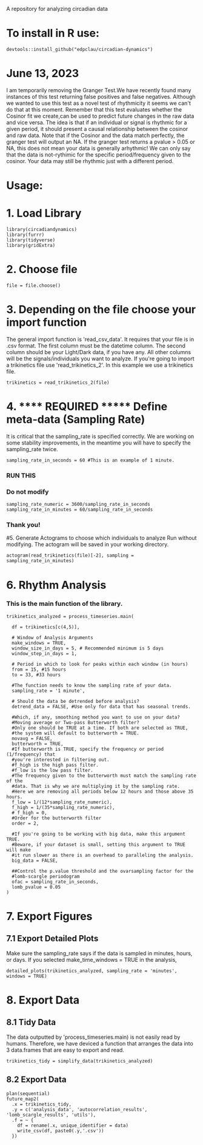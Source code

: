 A repository for analyzing circadian data

# To install in R use:
```{r}
devtools::install_github("edpclau/circadian-dynamics")
```

# June 13, 2023
I am temporarily removing the Granger Test.We have recently found many instances of this test returning false positives and false negatives. Although we wanted to use this test as a novel test of rhythmicity it seems we can't do that at this moment. 
Remember that this test evaluates whether the Cosinor fit we create,can be used to predict future changes in the raw data and vice versa. The idea is that if an individual or signal is rhythmic for a given period, it should present a causal relationship between the cosinor and raw data.
Note that if the Cosinor and the data match perfectly, the granger test will output an NA. If the granger test returns a pvalue > 0.05 or NA, this does not mean your data is generally arhythmic! We can only say that the data is not-rythimic for the specific period/frequency given to the cosinor. Your data may still be rhythmic just with a different period.

# Usage:

# 1. Load Library
```{r}
library(circadiandynamics)
library(furrr)
library(tidyverse)
library(gridExtra)
```

# 2. Choose file
```{r}
file = file.choose()
```
# 3. Depending on the file choose your import function
The general import function is 'read_csv_data'. It requires that your file is in .csv format. The first column must be the datetime column. The second column should be your Light/Dark data, if you have any. All other columns will be the signals/individuals you want to analyze. If you're going to import a trikinetics file use 'read_trikinetics_2'. In this example we use a trikinetics file.
```{r}
trikinetics = read_trikinetics_2(file)
```

# 4. **** REQUIRED ***** Define meta-data (Sampling Rate)
It is critical that the sampling_rate is specified correctly. We are working on some stability improvements, in the meantime you will have to specify the sampling_rate twice.
```{r}
sampling_rate_in_seconds = 60 #This is an example of 1 minute.
```
### RUN THIS
### Do not modify
```{r}
sampling_rate_numeric = 3600/sampling_rate_in_seconds
sampling_rate_in_minutes = 60/sampling_rate_in_seconds
```
### Thank you!


#5. Generate Actograms to choose which individuals to analyze
Run without modifying. The actogram will be saved in your working directory.
```{r}
actogram(read_trikinetics(file)[-2], sampling = sampling_rate_in_minutes)
```
# 6. Rhythm Analysis
### This is the main function of the library.
```{r}
trikinetics_analyzed = process_timeseries.main(

  df = trikinetics[c(4,5)],

  # Window of Analysis Arguments
  make_windows = TRUE,
  window_size_in_days = 5, # Recommended minimum is 5 days
  window_step_in_days = 1,

  # Period in which to look for peaks within each window (in hours)
  from = 15, #15 hours
  to = 33, #33 hours

  #The function needs to know the sampling rate of your data.
  sampling_rate = '1 minute',

  # Should the data be detrended before analysis?
  detrend_data = FALSE, #Use only for data that has seasonal trends.

  #Which, if any, smoothing method you want to use on your data?
  #Moving average or Two-pass Butterworth filter?
  #Only one should be TRUE at a time. If both are selected as TRUE,
  #the system will default to butterworth = TRUE.
  movavg = FALSE,
  butterworth = TRUE,
  #If butterworth is TRUE, specify the frequency or period (1/frequency) that
  #you're interested in filtering out.
  #f_high is the high pass filter.
  #f_low is the low pass filter.
  #The frequency given to the butterworth must match the sampling rate of the
  #data. That is why we are multiplying it by the sampling rate.
  #Here we are removing all periods below 12 hours and those above 35 hours.
  f_low = 1/(12*sampling_rate_numeric),
  f_high = 1/(35*sampling_rate_numeric),
  # f_high = 0,
  #Order for the butterworth filter
  order = 2,

  #If you're going to be working with big data, make this argument TRUE.
  #Beware, if your dataset is small, setting this argument to TRUE will make
  #it run slower as there is an overhead to paralleling the analysis.
  big_data = FALSE,

  ##Control the p.value threshold and the ovarsampling factor for the
  #lomb-scargle periodogram
  ofac = sampling_rate_in_seconds,
  lomb_pvalue = 0.05
)
```
# 7. Export Figures
## 7.1 Export Detailed Plots
Make sure the sampling_rate says if the data is sampled in minutes, hours, or days. If you selected make_time_windows = TRUE in the analysis,
```{r}
detailed_plots(trikinetics_analyzed, sampling_rate = 'minutes', windows = TRUE)
```

# 8. Export Data
## 8.1 Tidy Data
The data outputted by 'process_timeseries.main) is not easily read by humans. Therefore, we have deviced a function that arranges the data into 3 data.frames that are easy to export and read.
```{r}
trikinetics_tidy = simplify_data(trikinetics_analyzed)
```
## 8.2 Export Data
```{r}
plan(sequential)
future_map2(
  .x = trikinetics_tidy,
  .y = c('analysis_data', 'autocorrelation_results', 'lomb_scargle_results', 'utils'),
  .f = ~ {
    df = rename(.x, unique_identifier = data)
    write_csv(df, paste0(.y,'.csv'))
  })
```






